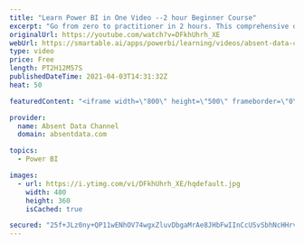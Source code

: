 ```yaml
---
title: "Learn Power BI in One Video --2 hour Beginner Course"
excerpt: "Go from zero to practitioner in 2 hours. This comprehensive overview course will show you the fundamentals of building DAX measures, visualizations, and dashboards in Power BI. You can find the file here: https://github.com/Gaelim/Power-BI-Courses/blob/master/fb_campaign.csv  Power BI is one of the best"
originalUrl: https://youtube.com/watch?v=DFkhUhrh_XE
webUrl: https://smartable.ai/apps/powerbi/learning/videos/absent-data-channel-learn-power-bi-in-one-video-2-hour-beginner-course/
type: video
price: Free
length: PT2H12M57S
publishedDateTime: 2021-04-03T14:31:32Z
heat: 50

featuredContent: "<iframe width=\"800\" height=\"500\" frameborder=\"0\" src=\"https://www.youtube.com/embed/DFkhUhrh_XE\" allow=\"accelerometer; autoplay; encrypted-media; gyroscope; picture-in-picture\" allowfullscreen></iframe>"

provider:
  name: Absent Data Channel
  domain: absentdata.com

topics:
  - Power BI

images:
  - url: https://i.ytimg.com/vi/DFkhUhrh_XE/hqdefault.jpg
    width: 480
    height: 360
    isCached: true

secured: "25f+JLz0ny+QP11wENhOV74wgxZluvDbgaMrAe8JHbFwIInCcUSvSbhNcHHrv2NcvMTTqTjLMer8KKBQLp3jhIn4JTCq/S/shRzTTEmRyxBc1F4fxrrHqS62Q8NwoxBoGUjxUnEqD70T7+Ud7txqT0VhQ/sYzES3WwV6vwjmv2jn//sR/TmdXvpr/b1a9cL8X/5Wsrje7w2ZmX652unRh/ucc4Wx1hPIOuFsKTccOFssgtLCiDHQY39KP+7SS0/iGWxVBu1cGgiUhCML7HGs/UV7YdOwV7AvoDZrutB/K2FPlplOMdf1gLL+Rp/NK8sjKjiCQupzL5IOp8mQv/bYwebENx4Xf6Rv6i75acwKCY/1/QszQqCp8e3wqEXGaF/d5ibQQcrYunEV6BA0fVsu7thKIva8o7E9ebClYx0omQ8=;V25m0hV2/+KfjJDF6eje4A=="
---
```


